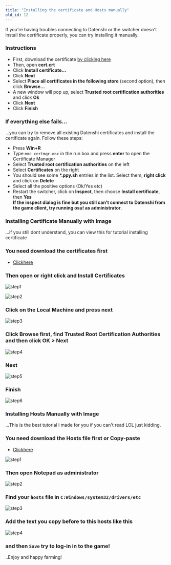 ```yaml
---
title: "Installing the certificate and Hosts manually"
old_id: 12
---
```

If you're having troubles connecting to Datenshi or the switcher doesn't install the certificate properly, you can try installing it manually.

### Instructions
- First, download the certificate [by clicking here](https://i.datenshi.xyz/static/cert.crt)
- Then, open **cert.crt**
- Click **Install certificate...**
- Click **Next**
- Select **Place all certificates in the following store** (second option), then click **Browse...**
- A new window will pop up, select **Trusted root certification authorities** and click **Ok**
- Click **Next**
- Click **Finish**

### If everything else fails...
...you can try to remove all existing Datenshi certificates and install the certificate again. Follow these steps:

- Press **Win+R**  
- Type `mmc certmgr.msc` in the run box and press **enter** to open the Certificate Manager  
- Select **Trusted root certification authorities** on the left  
- Select **Certificates** on the right  
- You should see some **\*.ppy.sh** entries in the list. Select them, **right click** and click on **Delete**  
- Select all the positive options (Ok/Yes etc)  
- Restart the switcher, click on **Inspect**, then choose **Install certificate**, then **Yes**  
**If the inspect dialog is fine but you still can't connect to Datenshi from the game client, try running osu! as administrator**.

### Installing Certificate Manually with Image
...if you still dont understand, you can view this for tutorial installing certificate

### You need download the certificates first

- [Clickhere](https://i.datenshi.xyz/static/cert.crt)

### Then open or right click and Install Certificates

![step1](https://cdn.discordapp.com/attachments/698957154115125381/699480445208756224/unknown.png)

![step2](https://cdn.discordapp.com/attachments/698957154115125381/699480570375307344/unknown.png)

### Click on the Local Machine and press next

![step3](https://cdn.discordapp.com/attachments/698957154115125381/699480736486391928/unknown.png)

### Click Browse first, find **Trusted Root Certification Authorities** and then click OK > Next

![step4](https://cdn.discordapp.com/attachments/698957154115125381/699480847769927720/unknown.png)

### Next

![step5](https://cdn.discordapp.com/attachments/698957154115125381/699480879063629886/unknown.png)

### Finish

![step6](https://cdn.discordapp.com/attachments/698957154115125381/699480924848652308/unknown.png)


### Installing Hosts Manually with Image
...This is the best tutorial i made for you if you can't read LOL just kidding.

### You need download the Hosts file first or Copy-paste
- [Clickhere](https://i.datenshi.xyz/static/hosts.txt)

![step1](https://cdn.discordapp.com/attachments/700239763919339601/704337152229769217/unknown.png)

### Then open **Notepad** as administrator

![step2](https://cdn.discordapp.com/attachments/700239763919339601/704337857338147381/unknown.png)

### Find your `hosts` file in `C:Windows/system32/drivers/etc`

![step3](https://cdn.discordapp.com/attachments/700239763919339601/704337981514973274/unknown.png)

### Add the text you copy before to this hosts like this

![step4](https://cdn.discordapp.com/attachments/700239763919339601/704338211228614767/unknown.png)

### and then `Save` try to log-in in to the game!

..Enjoy and happy farming!

